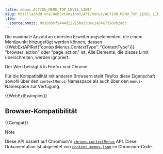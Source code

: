 ```yaml
---
title: menus.ACTION_MENU_TOP_LEVEL_LIMIT
slug: Mozilla/Add-ons/WebExtensions/API/menus/ACTION_MENU_TOP_LEVEL_LIMIT
l10n:
  sourceCommit: 09109b6f9444d22215ba330ec1e64e73980b2a6c
---
```


Die maximale Anzahl an obersten Erweiterungselementen, die einem Menüpunkt hinzugefügt werden können, dessen {{WebExtAPIRef("contextMenus.ContextType", "ContextType")}} "browser_action" oder "page_action" ist. Alle Elemente, die dieses Limit überschreiten, werden ignoriert.

Der Wert beträgt `6` in Firefox und Chrome.

Für die Kompatibilität mit anderen Browsern stellt Firefox diese Eigenschaft sowohl über den `contextMenus`-Namespace als auch über den `menus`-Namespace zur Verfügung.

{{WebExtExamples}}

## Browser-Kompatibilität

{{Compat}}

> [!NOTE]
> Diese API basiert auf Chromium's [`chrome.contextMenus`](https://developer.chrome.com/docs/extensions/reference/api/contextMenus#property-ACTION_MENU_TOP_LEVEL_LIMIT) API. Diese Dokumentation ist abgeleitet von [`context_menus.json`](https://chromium.googlesource.com/chromium/src/+/master/chrome/common/extensions/api/context_menus.json) im Chromium-Code.
